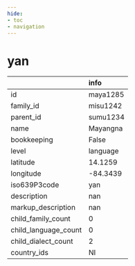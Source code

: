 ```yaml
---
hide:
- toc
- navigation
---
```

# yan
|                      | info     |
|:---------------------|:---------|
| id                   | maya1285 |
| family_id            | misu1242 |
| parent_id            | sumu1234 |
| name                 | Mayangna |
| bookkeeping          | False    |
| level                | language |
| latitude             | 14.1259  |
| longitude            | -84.3439 |
| iso639P3code         | yan      |
| description          | nan      |
| markup_description   | nan      |
| child_family_count   | 0        |
| child_language_count | 0        |
| child_dialect_count  | 2        |
| country_ids          | NI       |